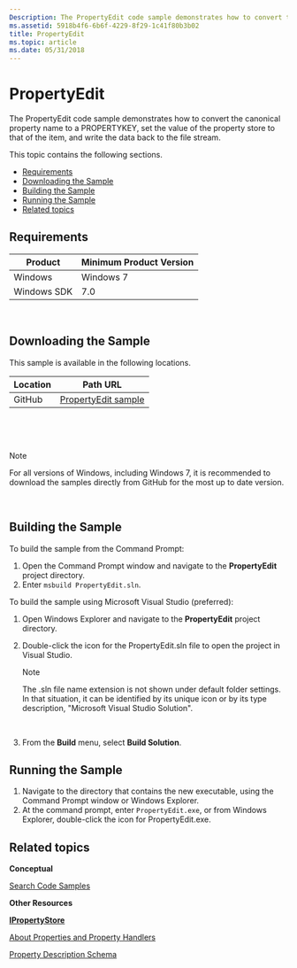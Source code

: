 ```yaml
---
Description: The PropertyEdit code sample demonstrates how to convert the canonical property name to a PROPERTYKEY, set the value of the property store to that of the item, and write the data back to the file stream.
ms.assetid: 5918b4f6-6b6f-4229-8f29-1c41f80b3b02
title: PropertyEdit
ms.topic: article
ms.date: 05/31/2018
---
```


# PropertyEdit

The PropertyEdit code sample demonstrates how to convert the canonical property name to a PROPERTYKEY, set the value of the property store to that of the item, and write the data back to the file stream.

This topic contains the following sections.

-   [Requirements](#requirements)
-   [Downloading the Sample](#downloading-the-sample)
-   [Building the Sample](#building-the-sample)
-   [Running the Sample](#running-the-sample)
-   [Related topics](#related-topics)

## Requirements



| Product     | Minimum Product Version |
|-------------|-------------------------|
| Windows     | Windows 7               |
| Windows SDK | 7.0                     |



 

## Downloading the Sample

This sample is available in the following locations.



| Location      | Path URL                                                                  |
|---------------|---------------------------------------------------------------------------|
| GitHub  | [PropertyEdit sample](https://github.com/microsoft/Windows-classic-samples/tree/master/Samples/Win7Samples/winui/shell/appplatform/PropertyEdit)    |



 

 

> [!Note]  
> For all versions of Windows, including Windows 7, it is recommended to download the samples directly from GitHub for the most up to date version.

 

## Building the Sample

To build the sample from the Command Prompt:

1.  Open the Command Prompt window and navigate to the **PropertyEdit** project directory. 
2.  Enter `msbuild PropertyEdit.sln`.

To build the sample using Microsoft Visual Studio (preferred):

1.  Open Windows Explorer and navigate to the **PropertyEdit** project directory.
2.  Double-click the icon for the PropertyEdit.sln file to open the project in Visual Studio.
    > [!Note]  
    > The .sln file name extension is not shown under default folder settings. In that situation, it can be identified by its unique icon or by its type description, "Microsoft Visual Studio Solution".

     

3.  From the **Build** menu, select **Build Solution**.

## Running the Sample

1.  Navigate to the directory that contains the new executable, using the Command Prompt window or Windows Explorer.
2.  At the command prompt, enter `PropertyEdit.exe`, or from Windows Explorer, double-click the icon for PropertyEdit.exe.

## Related topics

<dl> <dt>

**Conceptual**
</dt> <dt>

[Search Code Samples](-search-samples-ovw.md)
</dt> <dt>

**Other Resources**
</dt> <dt>

[**IPropertyStore**](https://msdn.microsoft.com/library/Bb761474(v=VS.85).aspx)
</dt> <dt>

[About Properties and Property Handlers](https://msdn.microsoft.com/library/Cc144129(v=VS.85).aspx)
</dt> <dt>

[Property Description Schema](https://msdn.microsoft.com/library/Cc144127(v=VS.85).aspx)
</dt> </dl>

 

 



